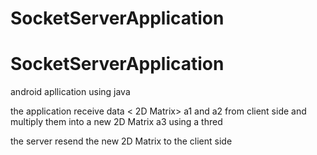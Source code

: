 # SocketServerApplication
# SocketServerApplication

android apllication
using java 

the application receive data < 2D Matrix> a1 and a2 from client side 
and multiply them into a new 2D Matrix a3 using a thred

the server resend the new 2D Matrix to the client side
